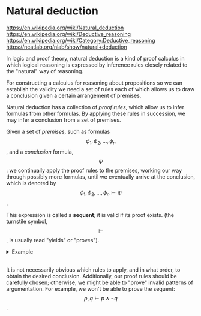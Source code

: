 # Natural deduction

https://en.wikipedia.org/wiki/Natural_deduction
https://en.wikipedia.org/wiki/Deductive_reasoning
https://en.wikipedia.org/wiki/Category:Deductive_reasoning
https://ncatlab.org/nlab/show/natural+deduction


In logic and proof theory, natural deduction is a kind of proof calculus in which logical reasoning is expressed by inference rules closely related to the "natural" way of reasoning.


For constructing a calculus for reasoning about propositions so we can establish the validity we need a set of rules each of which allows us to draw a conclusion given a certain arrangement of premises.

Natural deduction has a collection of _proof rules_, which allow us to infer formulas from other formulas. By applying these rules in succession, we may infer a conclusion from a set of premises.

Given a set of _premises_, such as formulas $$\phi_1, \phi_2, \dots, \phi_n$$, and a _conclusion_ formula, $$\psi$$: we continually apply the proof rules to the premises, working our way through possibly more formulas, until we eventually arrive at the conclusion, which is denoted by $$\phi_1, \phi_2, \dots, \phi_n \vdash \psi$$.

This expression is called a __sequent__; it is valid if its proof exists. (the turnstile symbol, $$\vdash$$, is usually read "yields" or "proves").


<details>
<summary>Example</summary

Example 1.   
If the train arrives late and there are no taxis at the station, then John is late for his meeting. John is not late for his meeting. The train did arrive late. Therefore, there were taxis at the station.

Example 2.    
If it is raining and Jane does not have her umbrella with her, then she will get wet. Jane is not wet. It is raining. Therefore, Jane has her umbrella with her.

```
If it's raining and Jane doesn't have her umbrella, then she'll get wet.
It's raining.
Jane is not wet.
Therefore, Jane has her umbrella.
```

which could be simplified into:

```
If p and not q, then r.
Not r.
p.
Therefore, q.
```

and converted into formal presentation:

$${p}\wedge\neg{q}\rightarrow{r}$$
$$\neg{r}$$
$${p}$$
$$\therefore{q}$$

The sequent for these examples:    
$${p}\wedge\neg{q}\rightarrow{r}, \neg{r}, p \vdash q$$

</details><br>


It is not necessarily obvious which rules to apply, and in what order, to obtain the desired conclusion. Additionally, our proof rules should be carefully chosen; otherwise, we might be able to "prove" invalid patterns of argumentation. For example, we won't be able to prove the sequent: $$p, q \vdash p \land \lnot q$$.
